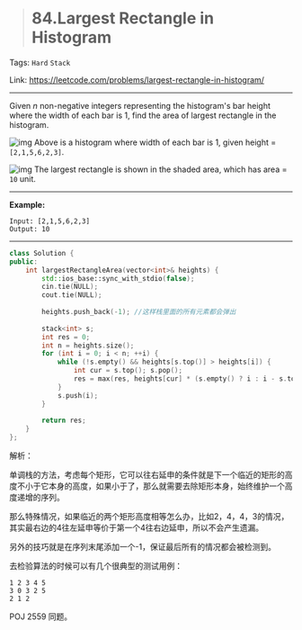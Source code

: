 > # 84.Largest Rectangle in Histogram

Tags: `Hard` `Stack`

Link: <https://leetcode.com/problems/largest-rectangle-in-histogram/>

---

Given *n* non-negative integers representing the histogram's bar height where the width of each bar is 1, find the area of largest rectangle in the histogram.

 

![img](https://assets.leetcode.com/uploads/2018/10/12/histogram.png)
Above is a histogram where width of each bar is 1, given height = `[2,1,5,6,2,3]`.

 

![img](https://assets.leetcode.com/uploads/2018/10/12/histogram_area.png)
The largest rectangle is shown in the shaded area, which has area = `10` unit.

---

**Example:**

```
Input: [2,1,5,6,2,3]
Output: 10
```

---

```c++
class Solution {
public:
    int largestRectangleArea(vector<int>& heights) {
        std::ios_base::sync_with_stdio(false);
		cin.tie(NULL);
		cout.tie(NULL);
        
        heights.push_back(-1); //这样栈里面的所有元素都会弹出
        
        stack<int> s;
        int res = 0;
        int n = heights.size();
        for (int i = 0; i < n; ++i) {
            while (!s.empty() && heights[s.top()] > heights[i]) {
                int cur = s.top(); s.pop();
                res = max(res, heights[cur] * (s.empty() ? i : i - s.top() - 1));
            }
            s.push(i);
        }
        
        return res;
    }
};
```

解析：

单调栈的方法，考虑每个矩形，它可以往右延申的条件就是下一个临近的矩形的高度不小于它本身的高度，如果小于了，那么就需要去除矩形本身，始终维护一个高度递增的序列。

那么特殊情况，如果临近的两个矩形高度相等怎么办，比如2，4，4，3的情况，其实最右边的4往左延申等价于第一个4往右边延申，所以不会产生遗漏。

另外的技巧就是在序列末尾添加一个-1，保证最后所有的情况都会被检测到。

去检验算法的时候可以有几个很典型的测试用例：

```
1 2 3 4 5
3 0 3 2 5
2 1 2
```

POJ 2559 同题。